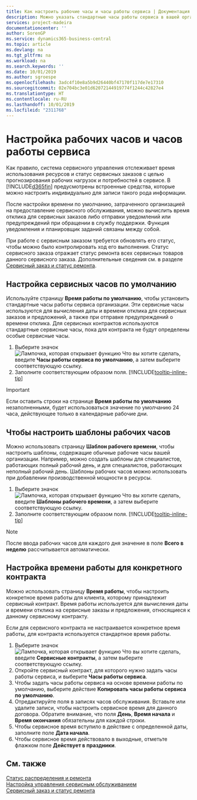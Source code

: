 ```yaml
---
title: Как настроить рабочие часы и часы работы сервиса | Документация Майкрософт
description: Можно указать стандартные часы работы сервиса в вашей организации. Эти сервисные часы используются для вычисления даты и времени отклика для сервисных заказов и предложений, а также при отправке предупреждений о времени отклика.
services: project-madeira
documentationcenter: ''
author: SorenGP
ms.service: dynamics365-business-central
ms.topic: article
ms.devlang: na
ms.tgt_pltfrm: na
ms.workload: na
ms.search.keywords: ''
ms.date: 10/01/2019
ms.author: sgroespe
ms.openlocfilehash: 3adc4f10e8a5b9d26440bf47170f117de7e17310
ms.sourcegitcommit: 02e704bc3e01d62072144919774f1244c42827e4
ms.translationtype: HT
ms.contentlocale: ru-RU
ms.lasthandoff: 10/01/2019
ms.locfileid: "2311768"
---
```

# <a name="set-up-work-hours-and-service-hours"></a>Настройка рабочих часов и часов работы сервиса
Как правило, система сервисного управления отслеживает время использования ресурсов и статус сервисных заказов с целью прогнозирования рабочих нагрузок и потребностей в сервисе. В [!INCLUDE[d365fin](includes/d365fin_md.md)] предусмотрены встроенные средства, которые можно настроить индивидуально для записи такого рода информации.  
  
После настройки времени по умолчанию, затраченного организацией на предоставление сервисного обслуживания, можно вычислить время отклика для сервисных заказов либо отправки уведомлений или предупреждений при обращении в службу поддержки. Функция уведомления и планировщик заданий связаны между собой.   
  
При работе с сервисным заказом требуется обновлять его статус, чтобы можно было контролировать ход его выполнения. Статус сервисного заказа отражает статус ремонта всех сервисных товаров данного сервисного заказа. Дополнительные сведения см. в разделе [Сервисный заказ и статус ремонта](service-order-repair-status.md). 

## <a name="to-set-up-default-service-hours"></a>Настройка сервисных часов по умолчанию  
Используйте страницу **Время работы по умолчанию**, чтобы установить стандартные часы работы сервиса организации. Эти сервисные часы используются для вычисления даты и времени отклика для сервисных заказов и предложений, а также при отправке предупреждений о времени отклика. Для сервисных контрактов используются стандартные сервисные часы, пока для контракта не будут определены особые сервисные часы.  
  
1. Выберите значок ![Лампочка, которая открывает функцию Что вы хотите сделать](media/ui-search/search_small.png "Что вы хотите сделать"), введите **Часы работы сервиса по умолчанию**, а затем выберите соответствующую ссылку.  
2. Заполните соответствующим образом поля. [!INCLUDE[tooltip-inline-tip](includes/tooltip-inline-tip_md.md)]  
  
> [!IMPORTANT]  
>  Если оставить строки на странице **Время работы по умолчанию** незаполненными, будет использоваться значение по умолчанию 24 часа, действующее только в календарные рабочие дни.  
  
## <a name="to-set-up-work-hour-templates"></a>Чтобы настроить шаблоны рабочих часов
Можно использовать страницу **Шаблон рабочего времени**, чтобы настроить шаблоны, содержащие обычные рабочие часы вашей организации. Например, можно создать шаблоны для специалистов, работающих полный рабочий день, и для специалистов, работающих неполный рабочий день. Шаблоны рабочих часов можно использовать при добавлении производственной мощности в ресурсы.  
  
1. Выберите значок ![Лампочка, которая открывает функцию Что вы хотите сделать](media/ui-search/search_small.png "Что вы хотите сделать"), введите **Шаблоны рабочего времени**, а затем выберите соответствующую ссылку.  
2. Заполните соответствующим образом поля. [!INCLUDE[tooltip-inline-tip](includes/tooltip-inline-tip_md.md)]  
  
> [!Note]
> После ввода рабочих часов для каждого дня значение в поле **Всего в неделю** рассчитывается автоматически.  

## <a name="to-set-up-contract-specific-service-hours"></a>Настройка времени работы для конкретного контракта  
Можно использовать страницу **Время работы**, чтобы настроить конкретное время работы для клиента, которому принадлежит сервисный контракт. Время работы используется для вычисления даты и времени отклика на сервисные заказы и предложения, относящиеся к данному сервисному контракту.  
  
Если для сервисного контракта не настраивается конкретное время работы, для контракта используется стандартное время работы.  
  
1. Выберите значок ![Лампочка, которая открывает функцию Что вы хотите сделать](media/ui-search/search_small.png "Что вы хотите сделать"), введите **Сервисные контракты**, а затем выберите соответствующую ссылку.  
2. Откройте сервисный контракт, для которого нужно задать часы работы сервиса, и выберите **Часы работы сервиса**.  
4. Чтобы задать часы работы сервиса на основе времени работы по умолчанию, выберите действие **Копировать часы работы сервиса по умолчанию**.  
5. Отредактируйте поля в записях часов обслуживания. Вставьте или удалите записи, чтобы настроить сервисное время для данного договора. Обратите внимание, что поля **День**, **Время начала** и **Время окончания** обязательны для каждой строки.  
6. Чтобы сервисное время вступило в действие с определенной даты, заполните поле **Дата начала**.  
7. Чтобы сервисное время действовало в выходные, отметьте флажком поле **Действует в праздники**.  

## <a name="see-also"></a>См. также  
[Статус распределения и ремонта](service-allocation-status-and-repair-status.md)  
[Настройка управления сервисным обслуживанием](service-setup-service.md)  
[Сервисный заказ и статус ремонта](service-order-repair-status.md)  
